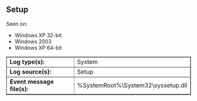 ## Setup

Seen on:
* Windows XP 32-bit
* Windows 2003
* Windows XP 64-bit

<table border="1" class="docutils">
  <tbody>
    <tr>
      <td><b>Log type(s):</b></td>
      <td>System</td>
    </tr>
    <tr>
      <td><b>Log source(s):</b></td>
      <td>Setup</td>
    </tr>
    <tr>
      <td><b>Event message file(s):</b></td>
      <td>%SystemRoot%\System32\syssetup.dll</td>
    </tr>
  </tbody>
</table>

&nbsp;

